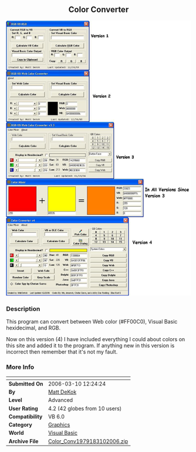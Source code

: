 ﻿<div align="center">

## Color Converter

<img src="PIC2006351921267278.JPG">
</div>

### Description

This program can convert between Web color (#FF00C0), Visual Basic hexidecimal, and RGB.

Now on this version (4) I have included everything I could about colors on this site and added it to the program. If anything new in this version is incorrect then remember that it's not my fault.
 
### More Info
 


<span>             |<span>
---                |---
**Submitted On**   |2006-03-10 12:24:24
**By**             |[Matt DeKok](https://github.com/Planet-Source-Code/PSCIndex/blob/master/ByAuthor/matt-dekok.md)
**Level**          |Advanced
**User Rating**    |4.2 (42 globes from 10 users)
**Compatibility**  |VB 6\.0
**Category**       |[Graphics](https://github.com/Planet-Source-Code/PSCIndex/blob/master/ByCategory/graphics__1-46.md)
**World**          |[Visual Basic](https://github.com/Planet-Source-Code/PSCIndex/blob/master/ByWorld/visual-basic.md)
**Archive File**   |[Color\_Conv1979183102006\.zip](https://github.com/Planet-Source-Code/matt-dekok-color-converter__1-64303/archive/master.zip)









